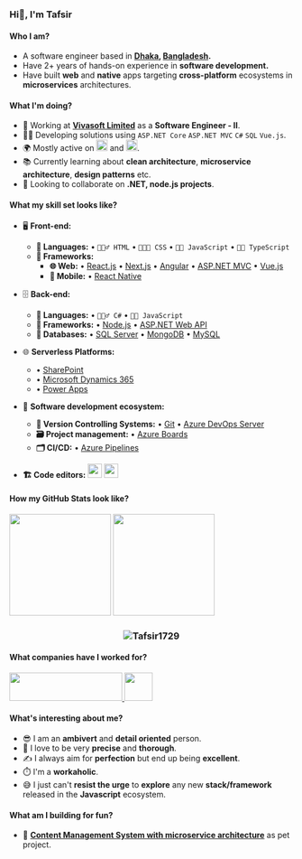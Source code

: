 ### Hi👋, I'm Tafsir

#### Who I am?
- A software engineer based in **[Dhaka](https://en.wikipedia.org/wiki/Dhaka), [Bangladesh](https://en.wikipedia.org/wiki/Bangladesh).** 
- Have 2+ years of hands-on experience in **software development.**
- Have built **web** and **native** apps targeting **cross-platform** ecosystems in **microservices** architectures.

#### What I'm doing?
- 🏢 Working at **[Vivasoft Limited](https://www.vivasoftltd.com/)** as a **Software Engineer - II**.
- 👨‍💻 Developing solutions using `ASP.NET Core` `ASP.NET MVC` `C#` `SQL` `Vue.js`.
- 🌍 Mostly active on <a href="https://www.linkedin.com/in/tafsir-ahamed/"><img src="https://cdn-icons-png.flaticon.com/512/174/174857.png" height=20></a> and <a href="https://stackoverflow.com/users/8661476/tafsir-ahamed"><img src="https://upload.wikimedia.org/wikipedia/commons/thumb/e/ef/Stack_Overflow_icon.svg/768px-Stack_Overflow_icon.svg.png" height=20></a>.
- 📚 Currently learning about **clean architecture**, **microservice architecture**, **design patterns** etc.
- 👯 Looking to collaborate on **.NET, node.js projects**.

#### What my skill set looks like?
- 🖥 **Front-end:** 
  - **📜 Languages:** • `🧚🏻‍♂️ HTML` • `👨🏻‍🎨 CSS` • `👨‍🔧 JavaScript` • `👨‍🏭 TypeScript`
  - **🔬 Frameworks:** 
    - **🌐 Web:** • [React.js](https://react.dev/) • [Next.js](https://nextjs.org/) • [Angular](https://angular.io/) • [ASP.NET MVC](https://dotnet.microsoft.com/en-us/apps/aspnet/mvc) • [Vue.js](https://vuejs.org/)
    - **📱 Mobile:** • [React Native](https://reactnative.dev/)

- 🗄️ **Back-end:**
  - **📜 Languages:** • `🧙🏻‍♂️ C#` • `👨‍🔧 JavaScript`
  - **🔭 Frameworks:** • [Node.js](https://nodejs.org/en) • [ASP.NET Web API](https://dotnet.microsoft.com/en-us/apps/aspnet/apis)
  - **💾 Databases:** • [SQL Server](https://www.microsoft.com/en-us/sql-server/sql-server-2019) • [MongoDB](https://www.mongodb.com/) • [MySQL](https://www.mysql.com/)

- 🌐 **Serverless Platforms:**
  - • [SharePoint](https://www.microsoft.com/en-ww/microsoft-365/sharepoint/collaboration?rtc=1)
  - • [Microsoft Dynamics 365](https://dynamics.microsoft.com/)
  - • [Power Apps](https://powerapps.microsoft.com/)

- 🎡 **Software development ecosystem:**
  - **📁 Version Controlling Systems:** • [Git](https://git-scm.com/) • [Azure DevOps Server](https://azure.microsoft.com/en-us/services/devops/server/)
  - **🗃 Project management:** • [Azure Boards](https://azure.microsoft.com/en-us/services/devops/boards/)
  - **🗂 CI/CD:** • [Azure Pipelines](https://azure.microsoft.com/en-us/services/devops/pipelines/)
  
- **🏗️ Code editors:**
<a href="https://visualstudio.microsoft.com/"><img src="https://1000logos.net/wp-content/uploads/2020/08/Visual-Studio-Logo.png" height=25></a> <a href="https://code.visualstudio.com/"><img src="https://seeklogo.com/images/V/visual-studio-code-logo-449D71944F-seeklogo.com.png" height=25></a>

<!--Github Stats-->
#### How my GitHub Stats look like?
<p float="left">
<img height="180em" src="https://github-readme-stats.vercel.app/api?username=Tafsir1729&show_icons=true" /> 
<img height="180em" src="https://github-readme-stats.vercel.app/api/top-langs/?username=Tafsir1729&show_icons=true&layout=compact&langs_count=10"/>
<h3 align="center">
        <img align="center" src="http://github-readme-streak-stats.herokuapp.com?user=Tafsir1729&theme=light&background=FD2D2D00&hide_border=true&currStreakNum=DD0000&sideLabels=DD2727&sideNums=1CDDAD" alt="Tafsir1729"/>
       </h3>
</p>

#### What companies have I worked for?
<p left="center">
  <a href="https://www.vivasoftltd.com/">
    <img src="https://www.vivasoftltd.com/wp-content/uploads/2022/09/Logo-5.svg" width="200" height=50>
    </a> 
  <a href="https://implevista.com/">
    <img src="https://implevista.com/_next/image?url=%2Flogo.png&w=256&q=75" height=50>
  </a>
</p>

#### What's interesting about me?  
  - 😎 I am an **ambivert** and **detail oriented** person.
  - 🧐 I love to be very **precise** and **thorough**.
  - ✍️ I always aim for **perfection** but end up being **excellent**.
  - ⏱️ I'm a **workaholic**.
  - 😅 I just can't **resist the urge** to **explore** any new **stack/framework** released in the **Javascript** ecosystem.

#### What am I building for fun?
- 🥰 **[Content Management System with microservice architecture](https://github.com/Tafsir1729/cms-api)** as pet project.
